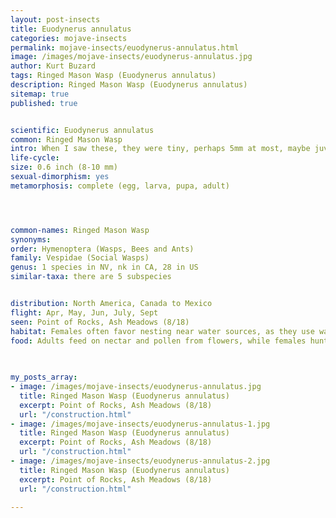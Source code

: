 ```yaml
---
layout: post-insects
title: Euodynerus annulatus
categories: mojave-insects
permalink: mojave-insects/euodynerus-annulatus.html
image: /images/mojave-insects/euodynerus-annulatus.jpg
author: Kurt Buzard
tags: Ringed Mason Wasp (Euodynerus annulatus)
description: Ringed Mason Wasp (Euodynerus annulatus)
sitemap: true
published: true


scientific: Euodynerus annulatus
common: Ringed Mason Wasp
intro: When I saw these, they were tiny, perhaps 5mm at most, maybe juveniles. note the flattened flagellomere (tips of the antenna). It is a species of potter wasp in the family Vespidae, characterized by its black and yellow body with a distinctive ring pattern on its abdomen.
life-cycle: 
size: 0.6 inch (8-10 mm)
sexual-dimorphism: yes
metamorphosis: complete (egg, larva, pupa, adult)




common-names: Ringed Mason Wasp
synonyms: 
order: Hymenoptera (Wasps, Bees and Ants)
family: Vespidae (Social Wasps)
genus: 1 species in NV, nk in CA, 28 in US
similar-taxa: there are 5 subspecies


distribution: North America, Canada to Mexico
flight: Apr, May, Jun, July, Sept
seen: Point of Rocks, Ash Meadows (8/18)
habitat: Females often favor nesting near water sources, as they use water to soften the soil for digging. She diggs a burrow with a mud chimney.
food: Adults feed on nectar and pollen from flowers, while females hunt caterpillars to paralyze and store as food for their developing larvae
 
   

my_posts_array:
- image: /images/mojave-insects/euodynerus-annulatus.jpg
  title: Ringed Mason Wasp (Euodynerus annulatus)
  excerpt: Point of Rocks, Ash Meadows (8/18)
  url: "/construction.html"
- image: /images/mojave-insects/euodynerus-annulatus-1.jpg
  title: Ringed Mason Wasp (Euodynerus annulatus)
  excerpt: Point of Rocks, Ash Meadows (8/18)
  url: "/construction.html"
- image: /images/mojave-insects/euodynerus-annulatus-2.jpg
  title: Ringed Mason Wasp (Euodynerus annulatus)
  excerpt: Point of Rocks, Ash Meadows (8/18)
  url: "/construction.html"
 
---
```

  
  
 <p></p>
  